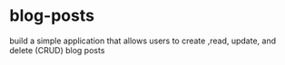 # blog-posts
build a simple application that allows users to create ,read, update, and delete (CRUD) blog posts
